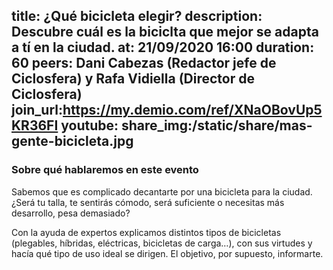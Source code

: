 title: ¿Qué bicicleta elegir?
description: Descubre cuál es la biciclta que mejor se adapta a tí en la ciudad.
at: 21/09/2020 16:00
duration: 60
peers: Dani Cabezas (Redactor jefe de Ciclosfera) y Rafa Vidiella (Director de Ciclosfera)
join_url:https://my.demio.com/ref/XNaOBovUp5KR36FI
youtube: 
share_img:/static/share/mas-gente-bicicleta.jpg
----
### Sobre qué hablaremos en este evento

Sabemos que es complicado decantarte por una bicicleta para la ciudad. ¿Será tu talla, te sentirás cómodo, será suficiente o necesitas más desarrollo, pesa demasiado?

Con la ayuda de expertos explicamos distintos tipos de bicicletas (plegables, híbridas, eléctricas, bicicletas de carga…), con sus virtudes y hacía qué tipo de uso ideal se dirigen. El objetivo, por supuesto, informarte. 
